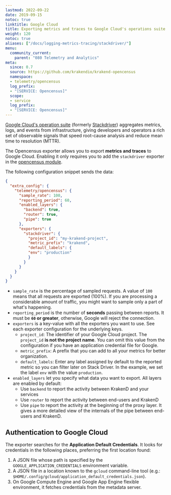 ```yaml
---
lastmod: 2022-09-22
date: 2019-09-15
notoc: true
linktitle: Google Cloud
title: Exporting metrics and traces to Google Cloud's operations suite
weight: 120
notoc: true
aliases: ["/docs/logging-metrics-tracing/stackdriver/"]
menu:
  community_current:
    parent: "080 Telemetry and Analytics"
meta:
  since: 0.7
  source: https://github.com/krakendio/krakend-opencensus
  namespace:
  - telemetry/opencensus
  log_prefix:
  - "[SERVICE: Opencensus]"
  scope:
  - service
  log_prefix:
  - "[SERVICE: Opencensus]"
---
```


[Google Cloud's operation suite](https://cloud.google.com/products/operations) (formerly [Stackdriver](https://cloud.google.com/stackdriver/)) aggregates metrics, logs, and events from infrastructure, giving developers and operators a rich set of observable signals that speed root-cause analysis and reduce mean time to resolution (MTTR).

The Opencensus exporter allows you to export **metrics and traces** to Google Cloud. Enabling it only requires you to add the `stackdriver` exporter in the [opencensus module](/docs/telemetry/opencensus/).

The following configuration snippet sends the data:

```json
{
  "extra_config": {
    "telemetry/opencensus": {
      "sample_rate": 100,
      "reporting_period": 60,
      "enabled_layers": {
        "backend": true,
        "router": true,
        "pipe": true
      },
      "exporters": {
        "stackdriver": {
          "project_id": "my-krakend-project",
          "metric_prefix": "krakend",
          "default_labels": {
          "env": "production"
          }
        }
      }
    }
  }
}
```

- `sample_rate` is the percentage of sampled requests. A value of `100` means that all requests are exported (100%). If you are processing a considerable amount of traffic, you might want to sample only a part of what's happening.
- `reporting_period` is the number of **seconds** passing between reports. It must be **`60` or greater**, otherwise, Google will reject the connection.
- `exporters` is a key-value with all the exporters you want to use. See each exporter configuration for the underlying keys.
  - `project_id`: The identifier of your Google Cloud project. The `project_id` **is not the project name**. You can omit this value from the configuration if you have an application credential file for Google.
  - `metric_prefix`: A prefix that you can add to all your metrics for better organization.
  - `default_labels`: Enter any label assigned by default to the reported metric so you can filter later on Stack Driver. In the example, we set the label `env` with the value `production`.
- `enabled_layers` let you specify what data you want to export. All layers are enabled by default:
  - Use `backend` to report the activity between KrakenD and your services
  - Use `router` to report the activity between end-users and KrakenD
  - Use `pipe` to report the activity at the beginning of the proxy layer. It gives a more detailed view of the internals of the pipe between end-users and KrakenD.

## Authentication to Google Cloud
The exporter searches for the **Application Default Credentials**. It looks for credentials in the following places, preferring the first location found:

1. A JSON file whose path is specified by the `GOOGLE_APPLICATION_CREDENTIALS` environment variable.
2. A JSON file in a location known to the `gcloud` command-line tool (e.g.: `$HOME/.config/gcloud/application_default_credentials.json`).
3. On Google Compute Engine and Google App Engine flexible environment, it fetches credentials from the metadata server.